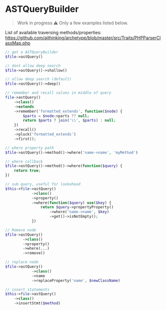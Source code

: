 # ASTQueryBuilder

> Work in progress :warning: Only a few examples listed below. 

List of available traversing methods/properties: https://github.com/ajthinking/archetype/blob/master/src/Traits/PHPParserClassMap.php

```php
// get a ASTQueryBuilder
$file->astQuery()
```

```php
// dont allow deep search
$file->astQuery()->shallow()
```

```php
// allow deep search (default)
$file->astQuery()->deep()
```

```php
// remember and recall values in middle of query
file->astQuery()
    ->class()
    ->extends
    ->remember('formatted_extends', function($node) {
        $parts = $node->parts ?? null;
        return $parts ? join('\\', $parts) : null;
    })
    ->recall()
    ->pluck('formatted_extends')
    ->first();

```

```php
// where property path
$file->astQuery()->method()->where('name->name', 'myMethod')
```

```php
// where callback
$file->astQuery()->method()->where(function($query) {
    return true;
})
```

```php
// sub query, useful for lookahead
$this->file->astQuery()
            ->class()
            ->property()
            ->where(function($query) use($key) {
                return $query->propertyProperty()
                    ->where('name->name', $key)
                    ->get()->isNotEmpty();
            })
```

```php
// Remove node
$file->astQuery()
        ->class()
        ->property()
        ->where(...)
        ->remove()
```

```php
// replace node
$file->astQuery()
            ->class()
            ->name
            ->replaceProperty('name', $newClassName)
```

```php
// insert statements
$this->file->astQuery()
    ->class()
    ->insertStmt($method)
```
